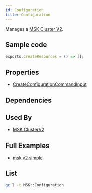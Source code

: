 ```yaml
---
id: Configuration
title: Configuration
---
```


Manages a [MSK Cluster V2](https://console.aws.amazon.com/msk/home#/configurations).

## Sample code

```js
exports.createResources = () => [];
```

## Properties

- [CreateConfigurationCommandInput](https://docs.aws.amazon.com/AWSJavaScriptSDK/v3/latest/clients/client-kafka/interfaces/createconfigurationcommandinput.html)

## Dependencies

## Used By

- [MSK ClusterV2](../MSK/ClusterV2.md)

## Full Examples

- [msk v2 simple](https://github.com/grucloud/grucloud/tree/main/examples/aws/MSK/msk-serverless-simple)

## List

```sh
gc l -t MSK::Configuration
```

```txt

```
